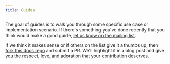 ```yaml
---
title: Guides
---
```


The goal of guides is to walk you through some specific use case or implementation scenario. If there's something you've done recently that you think would make a good guide, [let us know on the mailing list](https://groups.google.com/forum/#!forum/influxdb).

If we think it makes sense or if others on the list give it a thumbs up, then [fork this docs repo](https://github.com/influxdb/influxdb.org) and submit a PR. We'll highlight it in a blog post and give you the respect, love, and adoration that your contribution deserves.
